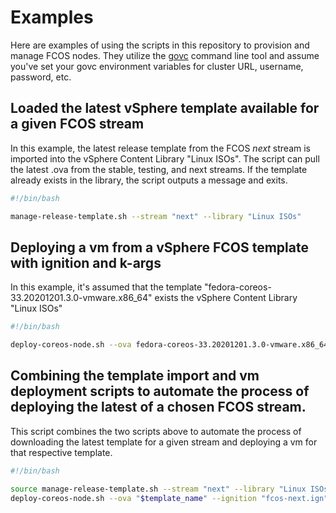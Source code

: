 # Examples

Here are examples of using the scripts in this repository to provision and manage FCOS nodes. They utilize the [govc](https://github.com/vmware/govmomi/tree/master/govc) command line tool and assume you've set your govc environment variables for cluster URL, username, password, etc.

## Loaded the latest vSphere template available for a given FCOS stream ##
In this example, the latest release template from the FCOS *next* stream is imported into the vSphere Content Library "Linux ISOs". The script can pull the latest .ova from the stable, testing, and next streams. If the template already exists in the library, the script outputs a message and exits.
``` Bash
#!/bin/bash

manage-release-template.sh --stream "next" --library "Linux ISOs"
```

## Deploying a vm from a vSphere FCOS template with ignition and k-args
In this example, it's assumed that the template "fedora-coreos-33.20201201.3.0-vmware.x86_64" exists the vSphere Content Library "Linux ISOs"

``` Bash
#!/bin/bash

deploy-coreos-node.sh --ova fedora-coreos-33.20201201.3.0-vmware.x86_64 --ignition "fcos-next.ign" --name "fcos-next" --cpu 2 --memory 4000 --disk 100 --folder "/MyCluster/vm/Linux/FCOS/" --library "Linux ISOs" --ipcfg "ip=10.211.2.92::10.211.0.1:255.255.255.0:${VM_NAME}:${IFACE}:off" --boot
```

## Combining the template import and vm deployment scripts to automate the process of deploying the latest of a chosen FCOS stream.
This script combines the two scripts above to automate the process of downloading the latest template for a given stream and deploying a vm for that respective template.

``` Bash
#!/bin/bash

source manage-release-template.sh --stream "next" --library "Linux ISOs"
deploy-coreos-node.sh --ova "$template_name" --ignition "fcos-next.ign" --name "fcos-next" --cpu 2 --memory 4000 --disk 100 --folder "/MyCluster/vm/Linux/FCOS/" --library "Linux ISOs" --ipcfg "ip=10.211.2.92::10.211.0.1:255.255.255.0:${VM_NAME}:${IFACE}:off" --boot
```
